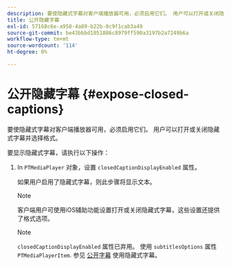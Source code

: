 ```yaml
---
description: 要使隐藏式字幕对客户端播放器可用，必须启用它们。 用户可以打开或关闭隐藏式字幕并选择格式。
title: 公开隐藏字幕
exl-id: 57168c6e-a958-4a89-b22b-0c9f1cab3a49
source-git-commit: be43bbbd1051886c8979ff590a3197b2a7249b6a
workflow-type: tm+mt
source-wordcount: '114'
ht-degree: 0%

---
```


# 公开隐藏字幕 {#expose-closed-captions}

要使隐藏式字幕对客户端播放器可用，必须启用它们。 用户可以打开或关闭隐藏式字幕并选择格式。

要显示隐藏式字幕，请执行以下操作：

1. In `PTMediaPlayer` 对象，设置 `closedCaptionDisplayEnabled` 属性。

   如果用户启用了隐藏式字幕，则此步骤将显示文本。

   >[!NOTE]
   >
   >客户端用户可使用iOS辅助功能设置打开或关闭隐藏式字幕，这些设置还提供了格式选项。

   >[!NOTE]
   >
   >`closedCaptionDisplayEnabled` 属性已弃用。 使用 `subtitlesOptions` 属性 `PTMediaPlayerItem`. 参见 [公开字幕](../../tvsdk-1.4-for-ios/c-psdk-ios-1.4-closed-captioning-and-subtitles-ios/t-psdk-ios-1.4-subtitles-exposing-ios.md) 使用隐藏式字幕。
